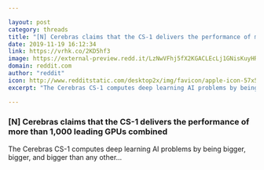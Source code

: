 ```yaml
---

layout: post
category: threads
title: "[N] Cerebras claims that the CS-1 delivers the performance of more than 1,000 leading GPUs combined"
date: 2019-11-19 16:12:34
link: https://vrhk.co/2KD5hf3
image: https://external-preview.redd.it/LzNwVFhj5fX2KGACLEcLj1GNisKuyHRV78zOzybureU.jpg?width=711&height=372.251308901&auto=webp&s=aa8431f492d4cc86f9cde7ded5a3a648d15b6454
domain: reddit.com
author: "reddit"
icon: http://www.redditstatic.com/desktop2x/img/favicon/apple-icon-57x57.png
excerpt: "The Cerebras CS-1 computes deep learning AI problems by being bigger, bigger, and bigger than any other..."

---
```


### [N] Cerebras claims that the CS-1 delivers the performance of more than 1,000 leading GPUs combined

The Cerebras CS-1 computes deep learning AI problems by being bigger, bigger, and bigger than any other...